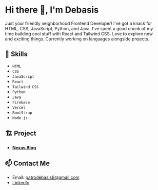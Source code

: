 # Hi there 👋, I'm Debasis

Just your friendly neighborhood Frontend Developer! I've got a knack for HTML, CSS, JavaScript, Python, and Java. I've spent a good chunk of my time building cool stuff with React and Tailwind CSS.
Love to explore new and exciting things.
Currently working on languages alongside projects.


## 🚀 Skills 
- `HTML`
- `CSS`
- `JavaScript`
- `React`
- `Tailwind CSS`
- `Python`
- `Java`
- `Firebase`
- `Vercel`
- `BootStrap`
- `Node.js`

## 🏗️ Project 
- [**Nexus Blog**](https://nexus-blog-silk.vercel.app/)

## 📫 Contact Me 
- Email: patrodebasis8@gmail.com
- [LinkedIn](https://www.linkedin.com/in/believer-of-humanity/)
